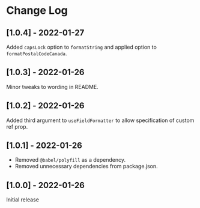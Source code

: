 # Change Log

## [1.0.4] - 2022-01-27

Added `capsLock` option to `formatString` and applied option to `formatPostalCodeCanada`.

## [1.0.3] - 2022-01-26

Minor tweaks to wording in README.

## [1.0.2] - 2022-01-26

Added third argument to `useFieldFormatter` to allow specification of custom ref prop.

## [1.0.1] - 2022-01-26

* Removed `@babel/polyfill` as a dependency.
* Removed unnecessary dependencies from package.json.

## [1.0.0] - 2022-01-26

Initial release